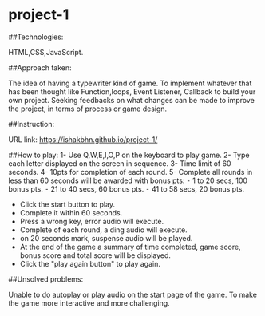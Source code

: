 # project-1

##Technologies:

HTML,CSS,JavaScript.

##Approach taken:

The idea of having a typewriter kind of game.
To implement whatever that has been thought like Function,loops, Event Listener, Callback to build your own project.
Seeking feedbacks on what changes can be made to improve the project, in terms of process or game design.

##Instruction:

URL link: https://ishakbhn.github.io/project-1/

##How to play:
  1- Use Q,W,E,I,O,P on the keyboard to play game.
  2- Type each letter displayed on the screen in sequence.
  3- Time limit of 60 seconds.
  4- 10pts for completion of each round.
  5- Complete all rounds in less than 60 seconds will be awarded with bonus pts:
      ⁃ 1 to 20 secs, 100 bonus pts.
	    ⁃	21 to 40 secs, 60 bonus pts.
	    ⁃	41 to 58 secs, 20 bonus pts.
 - Click the start button to play.
 - Complete it within 60 seconds.
 - Press a wrong key, error audio will execute.
 - Complete of each round, a ding audio will execute.
 - on 20 seconds mark, suspense audio will be played.
 - At the end of the game a summary of time completed, game score, bonus score and total score will be displayed.
 - Click the "play again button" to play again.

##Unsolved problems:

Unable to do autoplay or play audio on the start page of the game.
To make the game more interactive and more challenging.


